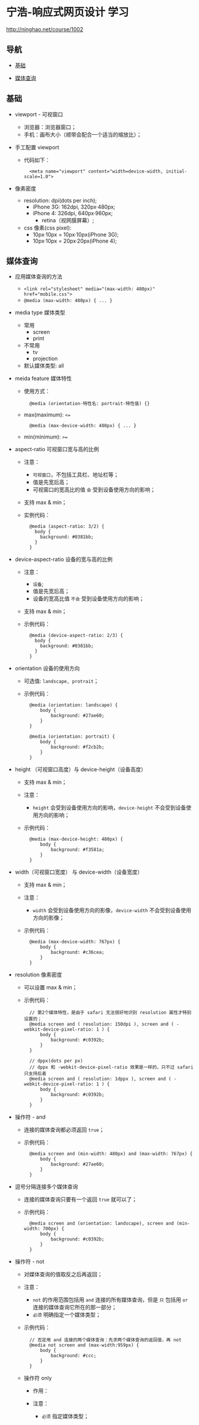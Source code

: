 # 宁浩-响应式网页设计 学习

<http://ninghao.net/course/1002>

## 导航

- [基础](#基础)

- [媒体查询](#媒体查询)

## 基础

- viewport - 可视窗口

    - 浏览器：浏览器窗口；
    - 手机：画布大小（顺带会配合一个适当的缩放比）；

- 手工配置 viewport

    - 代码如下：

            <meta name="viewport" content="width=device-width, initial-scale=1.0">

- 像素密度

    - resolution: dpi(dots per inch);
        - iPhone 3G: 162dpi, 320px·480px;
        - iPhone 4: 326dpi, 640px·960px;
            - retina（视网膜屏幕）;
    - css 像素(css pixel):
        - 10px·10px = 10px·10px(iPhone 3G);
        - 10px·10px = 20px·20px(iPhone 4);

## 媒体查询

- 应用媒体查询的方法

    - `<link rel="stylesheet" media="(max-width: 480px)" href="mobile.css">`
    - `@media (max-width: 480px) { ... }`

- media type 媒体类型

    - 常用
        - screen
        - print
    - 不常用
        - tv
        - projection
    - 默认媒体类型: all

- meida feature 媒体特性

    - 使用方式：

            @media (orientation-特性名: portrait-特性值) {}

    - max(maximum): `<=`

            @media (max-device-width: 480px) { ... }

    - min(minimum): `>=`

- aspect-ratio 可视窗口宽与高的比例

    - 注意：

        - `可视窗口`，不包括工具栏、地址栏等；
        - 值是先宽后高；
        - 可视窗口的宽高比的值 `会` 受到设备使用方向的影响；

    - 支持 max & min；

    - 实例代码：

            @media (aspect-ratio: 3/2) {
              body {
                background: #0381bb;
              }
            }

- device-aspect-ratio 设备的宽与高的比例

    - 注意：

        - `设备`;
        - 值是先宽后高；
        - 设备的宽高比值 `不会` 受到设备使用方向的影响；

    - 支持 max & min；

    - 示例代码：

            @media (device-aspect-ratio: 2/3) {
              body {
                background: #0381bb;
              }
            }

- orientation 设备的使用方向

    - 可选值: `landscape, protrait`；

    - 示例代码：

            @media (orientation: landscape) {
                body {
                    background: #27ae60;
                }
            }

            @media (orientation: portrait) {
                body {
                    background: #f2cb2b;
                }
            }

- height （可视窗口高度）与 device-height（设备高度）

    - 支持 max & min；
    - 注意：

        - `height` 会受到设备使用方向的影响，`device-height` 不会受到设备使用方向的影响；

    - 示例代码：

            @media (max-device-height: 480px) {
                body {
                    background: #f3581a;
                }
            }


- width（可视窗口宽度） 与 device-width（设备宽度）

    - 支持 max & min；
    - 注意：

        - `width` 会受到设备使用方向的影像，`device-width` 不会受到设备使用方向的影像；

    - 示例代码：

            @media (max-device-width: 767px) {
                body {
                    background: #c36cea;
                }
            }

- resolution 像素密度

    - 可以设置 max & min；

    - 示例代码：

            // 第2个媒体特性，是由于 safari 无法很好地识别 resolution 属性才特别设置的；
            @media screen and ( resolution: 150dpi ), screen and ( -webkit-device-pixel-ratio: 1 ) {
                body {
                    background: #c0392b;
                }
            }

            // dppx(dots per px)
            // dppx 和 -webkit-device-pixel-ratio 效果是一样的，只不过 safari 只支持后者
            @media screen and ( resolution: 1dppx ), screen and ( -webkit-device-pixel-ratio: 1 ) {
                body {
                    background: #c0392b;
                }
            }

- 操作符 - and

    - 连接的媒体查询都必须返回 `true`；

    - 示例代码：

            @media screen and (min-width: 480px) and (max-width: 767px) {
                body {
                    background: #27ae60;
                }
            }

- 逗号分隔连接多个媒体查询

    - 连接的媒体查询只要有一个返回 `true` 就可以了；

    - 示例代码：

            @media screen and (orientation: landscape), screen and (min-width: 700px) {
                body {
                    background: #c0392b;
                }
            }

- 操作符 - not

    - 对媒体查询的值取反之后再返回；
    - 注意：

        - `not` 的作用范围包括用 `and` 连接的所有媒体查询，但是 `只` 包括用 `or` 连接的媒体查询它所在的那一部分；
        - `必须` 明确指定一个媒体类型；

    - 示例代码：

            // 否定用 and 连接的两个媒体查询：先求两个媒体查询的返回值，再 not
            @media not screen and (max-width:959px) {
                body {
                    background: #ccc;
                }
            }

    - 操作符 only

        - 作用：
        - 注意：

            - `必须` 指定媒体类型；
